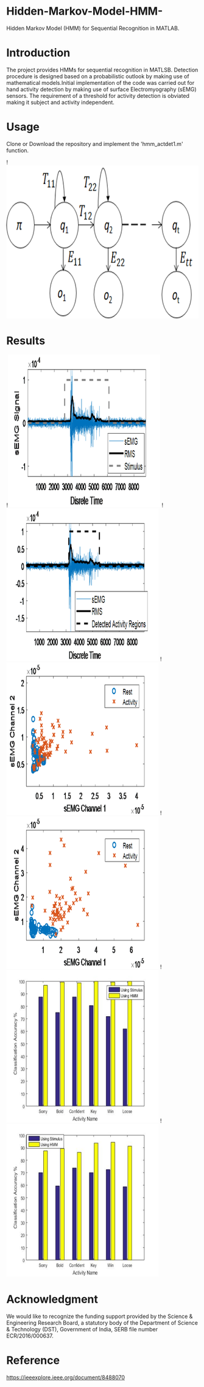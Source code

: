 # Hidden-Markov-Model-HMM-
Hidden Markov Model (HMM) for Sequential Recognition in MATLAB.

# Introduction
The project provides HMMs for sequential recognition in MATLSB. Detection procedure is designed based on a probabilistic outlook by making use of mathematical models.Initial implementation of the code was carried out for hand activity detection by making use of surface Electromyography (sEMG) sensors. The requirement of a threshold for activity detection is obviated making it subject and activity independent. 

# Usage
Clone or Download the repository and implement the 'hmm_actdet1.m' function. 

!<img src="Results/flow.png" width="800" height="400"/>

# Results
!<img src="Results/sig1.png" width="400" height="400"/> !<img src="Results/sig2.png" width="400" height="400"/>
!<img src="Results/plot1.png" width="400" height="400"/> !<img src="Results/plot2.png" width="400" height="400"/>
!<img src="Results/bar1.jpg" width="400" height="400"/> !<img src="Results/bar2.jpg" width="400" height="400"/>

# Acknowledgment
We would like to recognize the funding support provided by the Science & Engineering Research Board, a statutory body of the Department of Science & Technology (DST), Government of India, SERB file number ECR/2016/000637.

# Reference
https://ieeexplore.ieee.org/document/8488070
